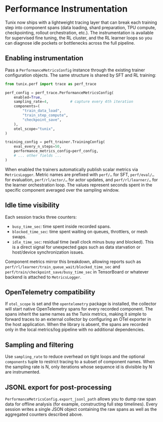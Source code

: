 # Performance Instrumentation

Tunix now ships with a lightweight tracing layer that can break each training
step into component spans (data loading, shard preparation, TPU compute,
checkpointing, rollout orchestration, etc.). The instrumentation is available
for supervised fine tuning, the RL cluster, and the RL learner loops so you can
diagnose idle pockets or bottlenecks across the full pipeline.

## Enabling instrumentation

Pass a `PerformanceMetricsConfig` instance through the existing trainer
configuration objects. The same structure is shared by SFT and RL training:

```python
from tunix.perf import trace as perf_trace

perf_config = perf_trace.PerformanceMetricsConfig(
    enabled=True,
    sampling_rate=4,          # capture every 4th iteration
    components=(
        "train_data_load",
        "train_step_compute",
        "checkpoint_save",
    ),
    otel_scope="tunix",
)

training_config = peft_trainer.TrainingConfig(
    eval_every_n_steps=50,
    performance_metrics_config=perf_config,
    # ... other fields ...
)
```

When enabled the trainers automatically publish scalar metrics via
`MetricsLogger`. Metric names are prefixed with `perf/…` for SFT, `perf/eval/…`
for evaluation, `perf/rl/actor/…` for actor updates, and
`perf/rl/learner/…` for the learner orchestration loop. The values represent
seconds spent in the specific component averaged over the sampling window.

## Idle time visibility

Each session tracks three counters:

- `busy_time_sec`: time spent inside recorded spans.
- `blocked_time_sec`: time spent waiting on queues, throttlers, or mesh swaps.
- `idle_time_sec`: residual time (wall clock minus busy and blocked). This is
  a direct signal for unexpected gaps such as data starvation or host/device
  synchronization issues.

Component metrics mirror this breakdown, allowing reports such as
`perf/rl/learner/train_queue_wait/blocked_time_sec` and
`perf/train/checkpoint_save/busy_time_sec` in TensorBoard or whatever backend
is attached to `MetricsLogger`.

## OpenTelemetry compatibility

If `otel_scope` is set and the `opentelemetry` package is installed, the
collector will start native OpenTelemetry spans for every recorded component.
The spans inherit the same names as the Tunix metrics, making it simple to
forward traces to an external collector by configuring an OTel exporter in the
host application. When the library is absent, the spans are recorded only in
the local metrics/log pipeline with no additional dependencies.

## Sampling and filtering

Use `sampling_rate` to reduce overhead on tight loops and the optional
`components` tuple to restrict tracing to a subset of component names. When the
sampling rate is N, only iterations whose sequence id is divisible by N are
instrumented.

## JSONL export for post-processing

`PerformanceMetricsConfig.export_jsonl_path` allows you to dump raw span data
for offline analysis (for example, constructing full step timelines). Every
session writes a single JSON object containing the raw spans as well as the
aggregated counters described above.
